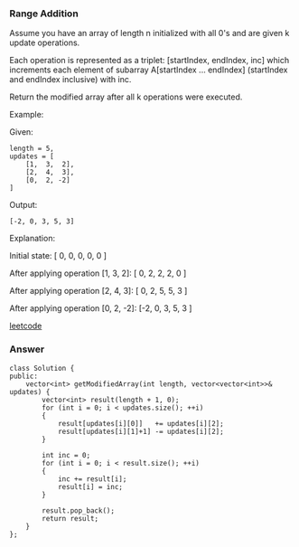 ### Range Addition
Assume you have an array of length n initialized with all 0's and are given k update operations.

Each operation is represented as a triplet: [startIndex, endIndex, inc] which increments each element of subarray A[startIndex ... endIndex] (startIndex and endIndex inclusive) with inc.

Return the modified array after all k operations were executed.

Example:

Given:

    length = 5,
    updates = [
        [1,  3,  2],
        [2,  4,  3],
        [0,  2, -2]
    ]

Output:

    [-2, 0, 3, 5, 3]
Explanation:

Initial state:
[ 0, 0, 0, 0, 0 ]

After applying operation [1, 3, 2]:
[ 0, 2, 2, 2, 0 ]

After applying operation [2, 4, 3]:
[ 0, 2, 5, 5, 3 ]

After applying operation [0, 2, -2]:
[-2, 0, 3, 5, 3 ]

[leetcode](https://leetcode.com/problems/range-addition/description/)

### Answer
	class Solution {
	public:
	    vector<int> getModifiedArray(int length, vector<vector<int>>& updates) {
	        vector<int> result(length + 1, 0);
	        for (int i = 0; i < updates.size(); ++i)
	        {
	            result[updates[i][0]]   += updates[i][2];
	            result[updates[i][1]+1] -= updates[i][2];
	        }
	        
	        int inc = 0;
	        for (int i = 0; i < result.size(); ++i)
	        {
	            inc += result[i];
	            result[i] = inc;
	        }
	        
	        result.pop_back();
	        return result;
	    }
	};